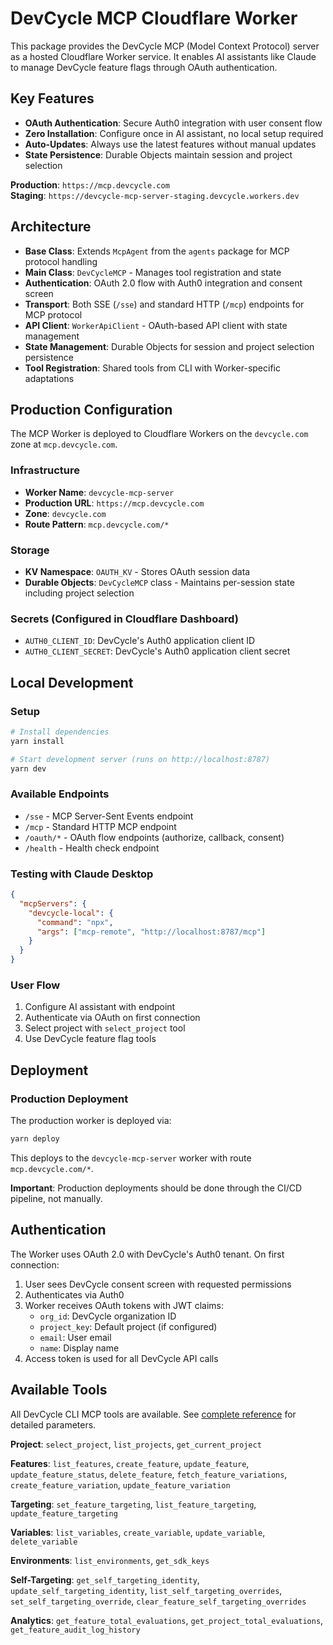 # DevCycle MCP Cloudflare Worker

This package provides the DevCycle MCP (Model Context Protocol) server as a hosted Cloudflare Worker service. It enables AI assistants like Claude to manage DevCycle feature flags through OAuth authentication.

## Key Features

- **OAuth Authentication**: Secure Auth0 integration with user consent flow
- **Zero Installation**: Configure once in AI assistant, no local setup required
- **Auto-Updates**: Always use the latest features without manual updates
- **State Persistence**: Durable Objects maintain session and project selection

**Production**: `https://mcp.devcycle.com`  
**Staging**: `https://devcycle-mcp-server-staging.devcycle.workers.dev`

## Architecture

- **Base Class**: Extends `McpAgent` from the `agents` package for MCP protocol handling
- **Main Class**: `DevCycleMCP` - Manages tool registration and state
- **Authentication**: OAuth 2.0 flow with Auth0 integration and consent screen
- **Transport**: Both SSE (`/sse`) and standard HTTP (`/mcp`) endpoints for MCP protocol  
- **API Client**: `WorkerApiClient` - OAuth-based API client with state management
- **State Management**: Durable Objects for session and project selection persistence
- **Tool Registration**: Shared tools from CLI with Worker-specific adaptations

## Production Configuration

The MCP Worker is deployed to Cloudflare Workers on the `devcycle.com` zone at `mcp.devcycle.com`.

### Infrastructure

- **Worker Name**: `devcycle-mcp-server`
- **Production URL**: `https://mcp.devcycle.com`
- **Zone**: `devcycle.com`
- **Route Pattern**: `mcp.devcycle.com/*`

### Storage

- **KV Namespace**: `OAUTH_KV` - Stores OAuth session data
- **Durable Objects**: `DevCycleMCP` class - Maintains per-session state including project selection

### Secrets (Configured in Cloudflare Dashboard)

- `AUTH0_CLIENT_ID`: DevCycle's Auth0 application client ID
- `AUTH0_CLIENT_SECRET`: DevCycle's Auth0 application client secret

## Local Development

### Setup

```bash
# Install dependencies
yarn install

# Start development server (runs on http://localhost:8787)
yarn dev
```

### Available Endpoints

- `/sse` - MCP Server-Sent Events endpoint
- `/mcp` - Standard HTTP MCP endpoint
- `/oauth/*` - OAuth flow endpoints (authorize, callback, consent)
- `/health` - Health check endpoint

### Testing with Claude Desktop

```json
{
  "mcpServers": {
    "devcycle-local": {
      "command": "npx",
      "args": ["mcp-remote", "http://localhost:8787/mcp"]
    }
  }
}
```

### User Flow

1. Configure AI assistant with endpoint
2. Authenticate via OAuth on first connection
3. Select project with `select_project` tool
4. Use DevCycle feature flag tools

## Deployment

### Production Deployment

The production worker is deployed via:

```bash
yarn deploy
```

This deploys to the `devcycle-mcp-server` worker with route `mcp.devcycle.com/*`.

**Important**: Production deployments should be done through the CI/CD pipeline, not manually.

## Authentication

The Worker uses OAuth 2.0 with DevCycle's Auth0 tenant. On first connection:

1. User sees DevCycle consent screen with requested permissions
2. Authenticates via Auth0
3. Worker receives OAuth tokens with JWT claims:
   - `org_id`: DevCycle organization ID
   - `project_key`: Default project (if configured)
   - `email`: User email
   - `name`: Display name
4. Access token is used for all DevCycle API calls

## Available Tools

All DevCycle CLI MCP tools are available. See [complete reference](../docs/mcp.md#available-tools) for detailed parameters.

**Project**: `select_project`, `list_projects`, `get_current_project`

**Features**: `list_features`, `create_feature`, `update_feature`, `update_feature_status`, `delete_feature`, `fetch_feature_variations`, `create_feature_variation`, `update_feature_variation`

**Targeting**: `set_feature_targeting`, `list_feature_targeting`, `update_feature_targeting`

**Variables**: `list_variables`, `create_variable`, `update_variable`, `delete_variable`

**Environments**: `list_environments`, `get_sdk_keys`

**Self-Targeting**: `get_self_targeting_identity`, `update_self_targeting_identity`, `list_self_targeting_overrides`, `set_self_targeting_override`, `clear_feature_self_targeting_overrides`

**Analytics**: `get_feature_total_evaluations`, `get_project_total_evaluations`, `get_feature_audit_log_history`
